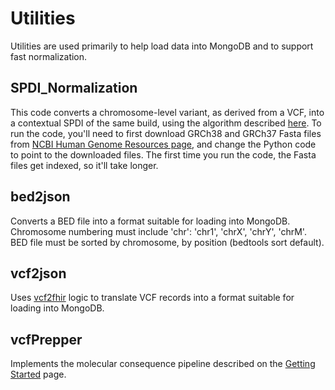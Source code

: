 # Utilities
Utilities are used primarily to help load data into MongoDB and to support fast normalization.

## SPDI_Normalization
This code converts a chromosome-level variant, as derived from a VCF, into a contextual SPDI of the same build, using the algorithm described  [here](https://vrs.ga4gh.org/en/stable/impl-guide/normalization.html). To run the code, you'll need to first download GRCh38 and GRCh37 Fasta files from  [NCBI Human Genome Resources page](https://www.ncbi.nlm.nih.gov/genome/guide/human/), and change the Python code to point to the downloaded files. The first time you run the code, the Fasta files get indexed, so it'll take longer.

## bed2json
Converts a BED file into a format suitable for loading into MongoDB. Chromosome numbering must include 'chr': 'chr1', 'chrX', 'chrY', 'chrM'. BED file must be sorted by chromosome, by position (bedtools sort default).

## vcf2json
Uses  [vcf2fhir](https://github.com/elimuinformatics/vcf2fhir)  logic to translate VCF records into a format suitable for loading into MongoDB.

## vcfPrepper
Implements the molecular consequence pipeline described on the [Getting Started](https://github.com/FHIR/genomics-operations/wiki/2.-Getting-Started#molecular-consequences) page.
